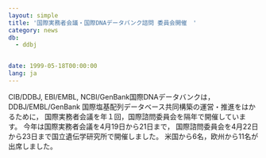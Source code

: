 ```yaml
---
layout: simple
title: '国際実務者会議・国際DNAデータバンク諮問 委員会開催　'
category: news
db:
  - ddbj


date: 1999-05-18T00:00:00
lang: ja
---
```


CIB/DDBJ, EBI/EMBL, NCBI/GenBank国際DNAデータバンクは，DDBJ/EMBL/GenBank 国際塩基配列データベース共同構築の運営・推進をはかるために， 国際実務者会議を年１回，国際諮問委員会を隔年で開催しています。 今年は国際実務者会議を4月19日から21日まで， 国際諮問委員会を4月22日から23日まで国立遺伝学研究所で開催しました。 米国から6名，欧州から11名が出席しました。
